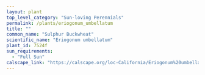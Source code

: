 ```yaml
---
layout: plant                                                              
top_level_category: "Sun-loving Perennials"
permalink: /plants/eriogonum_umbellatum
title: ""
common_name: "Sulphur Buckwheat"
scientific_name: "Eriogonum umbellatum"
plant_id: 7524f
sun_requirements:
  - "Full Sun"
calscape_link: "https://calscape.org/loc-California/Eriogonum%20umbellatum(%20)"
---
```


